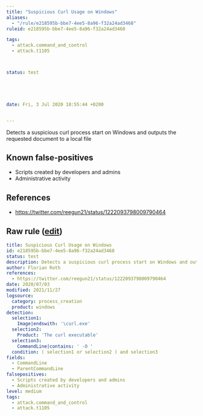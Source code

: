 ```yaml
---
title: "Suspicious Curl Usage on Windows"
aliases:
  - "/rule/e218595b-bbe7-4ee5-8a96-f32a24ad3468"
ruleid: e218595b-bbe7-4ee5-8a96-f32a24ad3468

tags:
  - attack.command_and_control
  - attack.t1105



status: test





date: Fri, 3 Jul 2020 18:55:44 +0200


---
```


Detects a suspicious curl process start on Windows and outputs the requested document to a local file

<!--more-->


## Known false-positives

* Scripts created by developers and admins
* Administrative activity



## References

* https://twitter.com/reegun21/status/1222093798009790464


## Raw rule ([edit](https://github.com/SigmaHQ/sigma/edit/master/rules/windows/process_creation/proc_creation_win_susp_curl_download.yml))
```yaml
title: Suspicious Curl Usage on Windows
id: e218595b-bbe7-4ee5-8a96-f32a24ad3468
status: test
description: Detects a suspicious curl process start on Windows and outputs the requested document to a local file
author: Florian Roth
references:
  - https://twitter.com/reegun21/status/1222093798009790464
date: 2020/07/03
modified: 2021/11/27
logsource:
  category: process_creation
  product: windows
detection:
  selection1:
    Image|endswith: '\curl.exe'
  selection2:
    Product: 'The curl executable'
  selection3:
    CommandLine|contains: ' -O '
  condition: ( selection1 or selection2 ) and selection3
fields:
  - CommandLine
  - ParentCommandLine
falsepositives:
  - Scripts created by developers and admins
  - Administrative activity
level: medium
tags:
  - attack.command_and_control
  - attack.t1105

```
